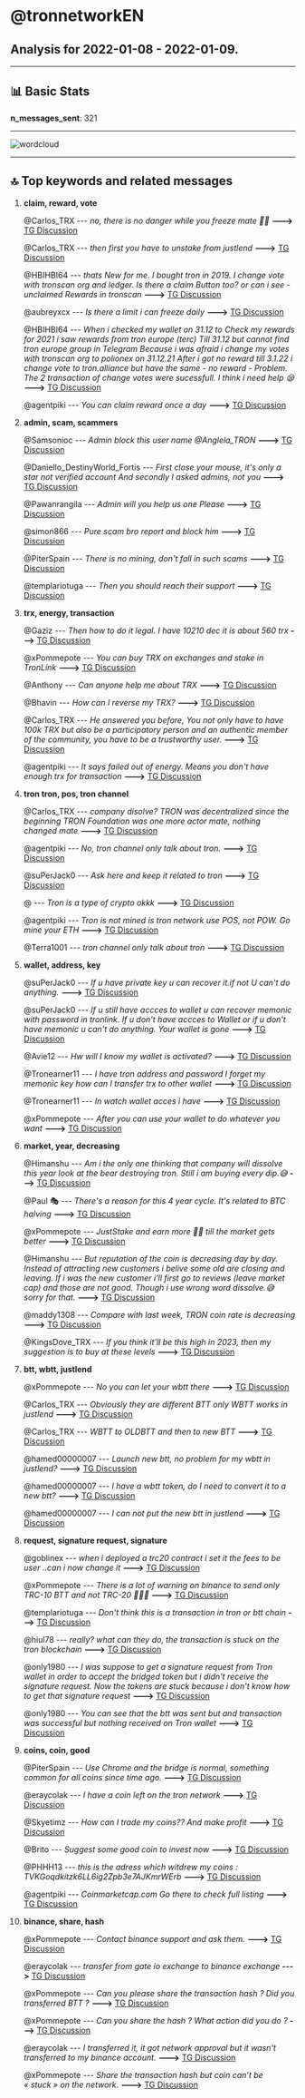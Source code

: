 # **@tronnetworkEN**
 ## Analysis for **2022-01-08** - **2022-01-09**.

---

## 📊 **Basic Stats**

**n_messages_sent**: 321

---
![wordcloud](tronnetworkEN_1Days_wordcloud.png)

---


## 🔝 **Top keywords and related messages**

1. **claim, reward, vote**

    @Carlos_TRX --- *no, there is no danger while you freeze mate 👍🏻* **--->** [TG Discussion](https://t.me/tronnetworkEN/3817997)

    @Carlos_TRX --- *then first you have to unstake from justlend* **--->** [TG Discussion](https://t.me/tronnetworkEN/3817588)

    @HBIHBI64 --- *thats New for me. I bought tron in 2019. I change vote with tronscan org and ledger. Is there a claim Button too? or can i see - unclaimed Rewards in tronscan* **--->** [TG Discussion](https://t.me/tronnetworkEN/3815418)

    @aubreyxcx --- *Is there a limit i can freeze daily* **--->** [TG Discussion](https://t.me/tronnetworkEN/3818000)

    @HBIHBI64 --- *When i checked my wallet on 31.12 to Check my rewards for 2021 i saw rewards from tron europe (terc) Till 31.12 but cannot find tron europe group in Telegram   Because i was afraid i change my votes with tronscan org to polionex on 31.12.21  After i got no reward till 3.1.22 i change vote to tron.alliance but have the same - no reward - Problem.   The 2 transaction of change votes were sucessfull.   I think i need help 😪* **--->** [TG Discussion](https://t.me/tronnetworkEN/3815407)

    @agentpiki --- *You can claim reward once a day* **--->** [TG Discussion](https://t.me/tronnetworkEN/3816663)

2. **admin, scam, scammers**

    @Samsonioc --- *Admin block this user name  @Anglela_TRON* **--->** [TG Discussion](https://t.me/tronnetworkEN/3817151)

    @Daniello_DestinyWorld_Fortis --- *First close your mouse, it's only a star not verified account And secondly I asked admins, not you* **--->** [TG Discussion](https://t.me/tronnetworkEN/3817270)

    @Pawanrangila --- *Admin will you help us one Please* **--->** [TG Discussion](https://t.me/tronnetworkEN/3816332)

    @simon866 --- *Pure scam bro report and block him* **--->** [TG Discussion](https://t.me/tronnetworkEN/3817206)

    @PiterSpain --- *There is no mining, don't fall in such scams* **--->** [TG Discussion](https://t.me/tronnetworkEN/3819105)

    @templariotuga --- *Then you should reach their support* **--->** [TG Discussion](https://t.me/tronnetworkEN/3815711)

3. **trx, energy, transaction**

    @Gaziz --- *Then how to do it legal. I have 10210 dec it is about 560 trx* **--->** [TG Discussion](https://t.me/tronnetworkEN/3819180)

    @xPommepote --- *You can buy TRX on exchanges and stake in TronLink* **--->** [TG Discussion](https://t.me/tronnetworkEN/3815988)

    @Anthony --- *Can anyone help me about TRX* **--->** [TG Discussion](https://t.me/tronnetworkEN/3817962)

    @Bhavin --- *How can I reverse my TRX?* **--->** [TG Discussion](https://t.me/tronnetworkEN/3819280)

    @Carlos_TRX --- *He answered you before, You not only have to have 100k TRX but also be a participatory person and an authentic member of the community, you have to be a trustworthy user.* **--->** [TG Discussion](https://t.me/tronnetworkEN/3816637)

    @agentpiki --- *It says failed out of energy. Means you don't have enough trx for transaction* **--->** [TG Discussion](https://t.me/tronnetworkEN/3819083)

4. **tron tron, pos, tron channel**

    @Carlos_TRX --- *company disolve? TRON was decentralized since the beginning TRON Foundation was one more actor mate, nothing changed mate* **--->** [TG Discussion](https://t.me/tronnetworkEN/3817504)

    @agentpiki --- *No, tron channel only talk about tron.* **--->** [TG Discussion](https://t.me/tronnetworkEN/3817279)

    @suPerJack0 --- *Ask here and keep it related to tron* **--->** [TG Discussion](https://t.me/tronnetworkEN/3816333)

    @<UNK> --- *Tron is a type of crypto okkk* **--->** [TG Discussion](https://t.me/tronnetworkEN/3817283)

    @agentpiki --- *Tron is not mined is tron network use POS, not POW.   Go mine your ETH* **--->** [TG Discussion](https://t.me/tronnetworkEN/3817264)

    @Terra1001 --- *tron channel only talk about tron* **--->** [TG Discussion](https://t.me/tronnetworkEN/3817281)

5. **wallet, address, key**

    @suPerJack0 --- *If u have private key u can recover it.if not U can't do anything.* **--->** [TG Discussion](https://t.me/tronnetworkEN/3819271)

    @suPerJack0 --- *If u still have accces to wallet u can recover memonic with password in tronlink. If u don't have accces to Wallet or if u don't have memonic u can't do anything. Your wallet is gone* **--->** [TG Discussion](https://t.me/tronnetworkEN/3819279)

    @Avie12 --- *Hw will I know my wallet is activated?* **--->** [TG Discussion](https://t.me/tronnetworkEN/3816419)

    @Tronearner11 --- *I have  tron  address  and password  I  forget my memonic  key  how can I transfer  trx  to other wallet* **--->** [TG Discussion](https://t.me/tronnetworkEN/3819269)

    @Tronearner11 --- *In watch wallet acces i have* **--->** [TG Discussion](https://t.me/tronnetworkEN/3819281)

    @xPommepote --- *After you can use your wallet to do whatever you want* **--->** [TG Discussion](https://t.me/tronnetworkEN/3815980)

6. **market, year, decreasing**

    @Himanshu --- *Am i the only one thinking that company will dissolve this year look at the bear destroying tron. Still i am buying every dip.😅* **--->** [TG Discussion](https://t.me/tronnetworkEN/3817497)

    @Paul 🎭 --- *There's a reason for this 4 year cycle. It's related to BTC halving* **--->** [TG Discussion](https://t.me/tronnetworkEN/3818826)

    @xPommepote --- *JustStake and earn more 💪🏻 till the market gets better* **--->** [TG Discussion](https://t.me/tronnetworkEN/3817569)

    @Himanshu --- *But reputation of the coin is decreasing day by day. Instead of attracting new customers i belive some old are closing and leaving. If i was the new customer i'll first go to reviews (leave market cap) and those are not good. Though i use wrong word dissolve.😅 sorry for that.* **--->** [TG Discussion](https://t.me/tronnetworkEN/3817522)

    @maddy1308 --- *Compare with last week, TRON coin rate is decreasing* **--->** [TG Discussion](https://t.me/tronnetworkEN/3818834)

    @KingsDove_TRX --- *If you think it'll be this high in 2023, then my suggestion is to buy at these levels* **--->** [TG Discussion](https://t.me/tronnetworkEN/3815582)

7. **btt, wbtt, justlend**

    @xPommepote --- *No you can let your wbtt there* **--->** [TG Discussion](https://t.me/tronnetworkEN/3817698)

    @Carlos_TRX --- *Obviously they are different BTT only WBTT works in justlend* **--->** [TG Discussion](https://t.me/tronnetworkEN/3817629)

    @Carlos_TRX --- *WBTT to OLDBTT and then to new BTT* **--->** [TG Discussion](https://t.me/tronnetworkEN/3817553)

    @hamed00000007 --- *Launch new btt, no problem for my wbtt in justlend?* **--->** [TG Discussion](https://t.me/tronnetworkEN/3817722)

    @hamed00000007 --- *I have a wbtt token, do I need to convert it to a new btt?* **--->** [TG Discussion](https://t.me/tronnetworkEN/3817542)

    @hamed00000007 --- *I can not put the new btt in justlend* **--->** [TG Discussion](https://t.me/tronnetworkEN/3817592)

8. **request, signature request, signature**

    @goblinex --- *when i deployed a trc20 contract i set it the fees to be user ..can i now change it* **--->** [TG Discussion](https://t.me/tronnetworkEN/3817092)

    @xPommepote --- *There is a lot of warning on binance to send only TRC-10 BTT and not TRC-20 🤷🏼‍♂️* **--->** [TG Discussion](https://t.me/tronnetworkEN/3815948)

    @templariotuga --- *Don't think this is a transaction in tron or btt chain* **--->** [TG Discussion](https://t.me/tronnetworkEN/3815732)

    @hiul78 --- *really? what can they do, the transaction is stuck on the tron blockchain* **--->** [TG Discussion](https://t.me/tronnetworkEN/3819055)

    @only1980 --- *I was suppose to get a signature request from Tron wallet in order to accept the bridged token but i didn't receive the signature request. Now the tokens are stuck because i don't know how to get that signature request* **--->** [TG Discussion](https://t.me/tronnetworkEN/3815715)

    @only1980 --- *You can see that the btt was sent but and transaction was successful but nothing received on Tron wallet* **--->** [TG Discussion](https://t.me/tronnetworkEN/3815723)

9. **coins, coin, good**

    @PiterSpain --- *Use Chrome and the bridge is normal, something common for all coins since time ago.* **--->** [TG Discussion](https://t.me/tronnetworkEN/3815632)

    @eraycolak --- *I have a coin left on the tron ​​network* **--->** [TG Discussion](https://t.me/tronnetworkEN/3815880)

    @Skyetimz --- *How can I trade my coins?? And make profit* **--->** [TG Discussion](https://t.me/tronnetworkEN/3816561)

    @Brito --- *Suggest some good coin to invest now* **--->** [TG Discussion](https://t.me/tronnetworkEN/3819509)

    @PHHH13 --- *this is the adress which witdrew my coins : TVKGoqdkitzk6LL6ig2Zpb3e7AJKmrWErb* **--->** [TG Discussion](https://t.me/tronnetworkEN/3817453)

    @agentpiki --- *Coinmarketcap.com  Go there to check full listing* **--->** [TG Discussion](https://t.me/tronnetworkEN/3816973)

10. **binance, share, hash**

    @xPommepote --- *Contact binance support and ask them.* **--->** [TG Discussion](https://t.me/tronnetworkEN/3815952)

    @eraycolak --- *transfer from gate io exchange to binance exchange* **--->** [TG Discussion](https://t.me/tronnetworkEN/3815929)

    @xPommepote --- *Can you please share the transaction hash ? Did you transferred BTT ?* **--->** [TG Discussion](https://t.me/tronnetworkEN/3815932)

    @xPommepote --- *Can you share the hash ? What action did you do ?* **--->** [TG Discussion](https://t.me/tronnetworkEN/3815908)

    @eraycolak --- *I transferred it, it got network approval but it wasn't transferred to my binance account.* **--->** [TG Discussion](https://t.me/tronnetworkEN/3815933)

    @xPommepote --- *Share the transaction hash but coin can’t be « stuck » on the network.* **--->** [TG Discussion](https://t.me/tronnetworkEN/3815886)

